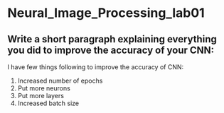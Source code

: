 # Neural_Image_Processing_lab01

## Write a short paragraph explaining everything you did to improve the accuracy of your CNN:

I have few things following to improve the accuracy of CNN:
1. Increased number of epochs
2. Put more neurons 
3. Put more layers
4. Increased batch size 
